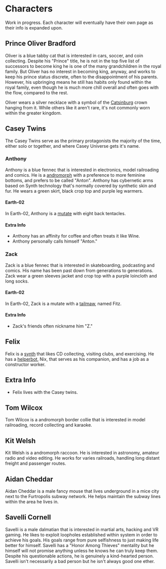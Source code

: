 # Characters

Work in progress. Each character will eventually have their own page as their info is expanded upon.

## Prince Oliver Bradford

Oliver is a blue tabby cat that is interested in cars, soccer, and coin collecting. Despite his "Prince" title, he is not in the top five list of successors to become king he is one of the many grandchildren in the royal family. But Oliver has no interest in becoming king, anyway, and works to keep his prince status discrete, often to the disappointment of his parents. However, his upbringing means he still has habits only found within the royal family, even though he is much more chill overall and often goes with the flow, compared to the rest. 

Oliver wears a silver necklace with a symbol of the [Catsinburg](./universe/locations.md) crown hanging from it. While others like it aren't rare, it's not commonly worn within the greater kingdom.

## Casey Twins

The Casey Twins serve as the primary protagonists the majority of the time, either solo or together, and where Casey Universe gets it's name.

### Anthony

Anthony is a blue fennec that is interested in electronics, model railroading and comics. He is a [andromorph](./genetics/andromorph.md) with a preference to more feminine bottoms, and prefers to be called "Anton". Anthony has cybernetic arms based on Synth technology that's normally covered by synthetic skin and fur. He wears a green skirt, black crop top and purple leg warmers.

#### Earth-02

In Earth-02, Anthony is a [mutate](./genetics/mutates.md) with eight back tentacles.

#### Extra Info

- Anthony has an affinity for coffee and often treats it like Wine. 
- Anthony personally calls himself "Anton."

### Zack

Zack is a blue fennec that is interested in skateboarding, podcasting and comics. His name has been past down from generations to generations. Zack wear a green sleeves jacket and crop top with a purple loincloth and long socks.

#### Earth-02

In Earth-02, Zack is a mutate with a [tailmaw](./genetics/tailmaw.md), named Fitz.

#### Extra Info

- Zack's friends often nickname him "Z."

## Felix

Felix is a [synth](./species/synths.md) that likes CD collecting, visiting clubs, and exercising. He has a [helperbot](https://synthspecies.com/wiki/Helperbots), Nix, that serves as his companion, and has a job as a constructor worker.

## Extra Info

- Felix lives with the Casey twins.

## Tom Wilcox

Tom Wilcox is a andromorph border collie that is interested in model railroading, record collecting and karaoke.

## Kit Welsh

Kit Welsh is a andromorph raccoon. He is interested in astronomy, amateur radio and video editing. He works for varies railroads, handling long distant freight and passenger routes.

## Aidan Cheddar

Aidan Cheddar is a male fancy mouse that lives underground in a mice city next to the Furtropolis subway network. He helps maintain the subway lines within the area he lives in.

## Savelli Cornell

Savelli is a male dalmatian that is interested in martial arts, hacking and VR gaming. He likes to exploit loopholes established within system in order to achieve his goals. His goals range from pure selfishness to just making life better for himself. Savelli has a "Honor Among Thieves" mentality but he himself will not promise anything unless he knows he can truly keep them. Despite his questionable actions, he is genuinely a kind-hearted person. Savelli isn't necessarily a bad person but he isn't always good one ether.
